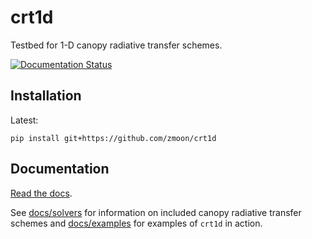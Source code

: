# crt1d

Testbed for 1-D canopy radiative transfer schemes.

[![Documentation Status](https://readthedocs.org/projects/crt1d/badge/?version=latest)](https://crt1d.readthedocs.io/en/latest/?badge=latest)

## Installation

Latest:
```
pip install git+https://github.com/zmoon/crt1d
```

## Documentation

[Read the docs](https://crt1d.readthedocs.io/en/latest/).

See [docs/solvers](https://crt1d.readthedocs.io/en/latest/solvers.html) for information on included canopy radiative transfer schemes
and [docs/examples](https://crt1d.readthedocs.io/en/latest/examples.html) for examples of `crt1d` in action.
